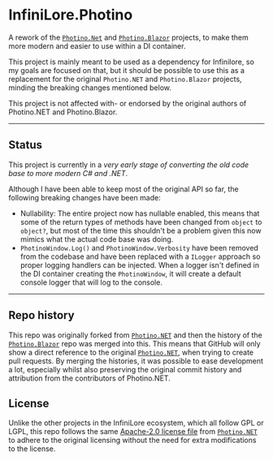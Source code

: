 # InfiniLore.Photino

A rework of the [`Photino.Net`](https://github.com/tryphotino/photino.NET) and [`Photino.Blazor`](https://github.com/tryphotino/photino.Blazor) projects, to make them more modern and easier to use within a DI container.

This project is mainly meant to be used as a dependency for Infinilore, so my goals are focused on that, but it should be possible to use this as a replacement for the original `Photino.NET` and `Photino.Blazor` projects, minding the breaking changes mentioned below.


This project is not affected with- or endorsed by the original authors of Photino.NET and Photino.Blazor.

---

## Status

This project is currently in a *very early stage of converting the old code base to more modern C# and .NET*.

Although I have been able to keep most of the original API so far, the following breaking changes have been made:
- Nullability: The entire project now has nullable enabled, this means that some of the return types of methods have been changed from `object` to `object?`, but most of the time this shouldn't be a problem given this now mimics what the actual code base was doing.
- `PhotinoWindow.Log()` and `PhotinoWindow.Verbosity` have been removed from the codebase and have been replaced with a `ILogger` approach so proper logging handlers can be injected.
When a logger isn't defined in the DI container creating the `PhotinoWindow`, it will create a default console logger that will log to the console.

---

## Repo history

This repo was originally forked from [`Photino.NET`](https://github.com/tryphotino/photino.NET) and then the history of
the [`Photino.Blazor`](https://github.com/tryphotino/photino.Blazor) repo was merged into this.
This means that GitHub will only show a direct reference to the original [`Photino.NET`](https://github.com/tryphotino/photino.NET), when trying to create pull requests.
By merging the histories, it was possible to ease development a lot, especially whilst also preserving the original commit history and attribution from the contributors of Photino.NET.

## License

Unlike the other projects in the InfiniLore ecosystem, which all follow GPL or LGPL, this repo follows the same [Apache-2.0 license file](LICENSE) from [`Photino.NET`](https://github.com/tryphotino/photino.NET) to adhere to the original licensing without the need for extra modifications to the license.